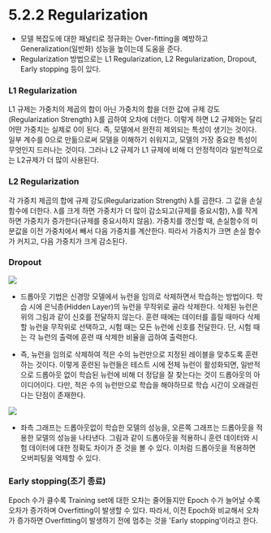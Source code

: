 # 5.2.2 Regularization
- 모델 복잡도에 대한 패널티로 정규화는 Over-fitting을 예방하고 Generalization(일반화) 성능을 높이는데 도움을 준다.
- Regularization 방법으로는 L1 Regularization, L2 Regularization, Dropout, Early stopping 등이 있다.

### L1 Regularization
L1 규제는 가중치의 제곱의 합이 아닌 가중치의 합을 더한 값에 규제 강도(Regularization Strength) λ를 곱하여 오차에 더한다. 이렇게 하면 L2 규제와는 달리 어떤 가중치는 실제로 0이 된다. 즉, 모델에서 완전히 제외되는 특성이 생기는 것이다. 일부 계수를 0으로 만듦으로써 모델을 이해하기 쉬워지고, 모델의 가장 중요한 특성이 무엇인지 드러나는 것이다. 그러나 L2 규제가 L1 규제에 비해 더 안정적이라 일반적으로는 L2규제가 더 많이 사용된다.

### L2 Regularization
각 가중치 제곱의 합에 규제 강도(Regularization Strength) λ를 곱한다. 그 값을 손실함수에 더한다. λ를 크게 하면 가중치가 더 많이 감소되고(규제를 중요시함), λ를 작게 하면 가중치가 증가한다(규제를 중요시하지 않음). 가중치를 갱신할 때, 손실함수의 미분값을 이전 가중치에서 빼서 다음 가중치를 계산한다. 따라서 가중치가 크면 손실 함수가 커지고, 다음 가중치가 크게 감소된다. 

### Dropout
![](https://t1.daumcdn.net/cfile/tistory/99B3AC365AAB78EA11)
- 드롭아웃 기법은 신경망 모델에서 뉴런을 임의로 삭제하면서 학습하는 방법이다. 학습 시에 은닉층(Hidden Layer)의 뉴런을 무작위로 골라 삭제한다. 삭제된 뉴런은 위의 그림과 같이 신호를 전달하지 않는다. 훈련 때에는 데이터를 흘릴 때마다 삭제할 뉴런을 무작위로 선택하고, 시험 때는 모든 뉴런에 신호를 전달한다. 단, 시험 때는 각 뉴런의 출력에 훈련 때 삭제한 비율을 곱하여 출력한다.

- 즉, 뉴런을 임의로 삭제하여 적은 수의 뉴런만으로 지정된 레이블을 맞추도록 훈련하는 것이다. 이렇게 훈련된 뉴런들은 테스트 시에 전체 뉴런이 활성화되면, 일반적으로 드롭아웃 없이 학습된 뉴런에 비해 더 정답을 잘 찾는다는 것이 드롭아웃의 아이디어이다. 다만, 적은 수의 뉴런만으로 학습을 해야하므로 학습 시간이 오래걸린다는 단점이 존재한다.

![](https://t1.daumcdn.net/cfile/tistory/995336495AAB7B610D)
- 좌측 그래프는 드롭아웃없이 학습한 모델의 성능을, 오른쪽 그래프는 드롭아웃을 적용한 모델의 성능을 나타낸다. 그림과 같이 드롭아웃을 적용하니 훈련 데이터와 시험 데이터에 대한 정확도 차이가 준 것을 볼 수 있다. 이처럼 드롭아웃을 적용하면 오버피팅을 억제할 수 있다.


### Early stopping(조기 종료)
Epoch 수가 클수록 Training set에 대한 오차는 줄어들지만 Epoch 수가 늘어날 수록 오차가 증가하며 Overfitting이 발생할 수 있다. 따라서, 이전 Epoch와 비교해서 오차가 증가하면 Overfitting이 발생하기 전에 멈추는 것을 'Early stopping'이라고 한다.